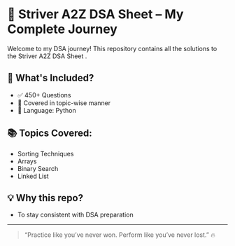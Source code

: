 # 🚀 Striver A2Z DSA Sheet – My Complete Journey

Welcome to my DSA journey! This repository contains all the solutions to the Striver A2Z DSA Sheet .

## 📌 What's Included?
- ✅ 450+ Questions
- 🔄 Covered in topic-wise manner
- 📂 Language: Python 

## 📚 Topics Covered:
- Sorting Techniques
- Arrays
- Binary Search
- Linked List


## 💡 Why this repo?
- To stay consistent with DSA preparation

---

> “Practice like you’ve never won. Perform like you’ve never lost.” 🔥

